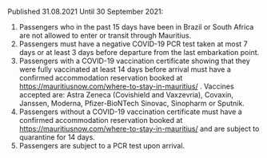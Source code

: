 Published 31.08.2021
Until 30 September 2021:
1. Passengers who in the past 15 days have been in Brazil or South Africa are not allowed to enter or transit through Mauritius.
2. Passengers must have a negative COVID-19 PCR test taken at most 7 days or at least 3 days before departure from the last embarkation point.
3. Passengers with a COVID-19 vaccination certificate showing that they were fully vaccinated at least 14 days before arrival must have a confirmed accommodation reservation booked at <a href="https://mauritiusnow.com/where-to-stay-in-mauritius/">https://mauritiusnow.com/where-to-stay-in-mauritius/</a> . Vaccines accepted are: Astra Zeneca (Covishield and Vaxzevria), Covaxin, Janssen, Moderna, Pfizer-BioNTech Sinovac, Sinopharm or Sputnik.
4. Passengers without a COVID-19 vaccination certificate must have a confirmed accommodation reservation booked at <a href="https://mauritiusnow.com/where-to-stay-in-mauritius/">https://mauritiusnow.com/where-to-stay-in-mauritius/</a> and are subject to quarantine for 14 days.
5. Passengers are subject to a PCR test upon arrival.

